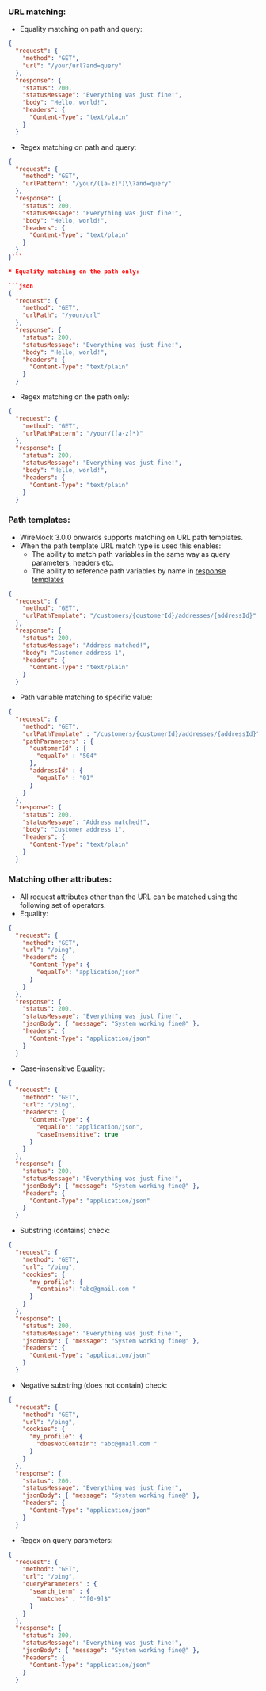 ### URL matching:

* Equality matching on path and query:

```json
{
  "request": {
    "method": "GET",
    "url": "/your/url?and=query"
  },
  "response": {
    "status": 200,
    "statusMessage": "Everything was just fine!",
    "body": "Hello, world!",
    "headers": {
      "Content-Type": "text/plain"
    }
  }
```

* Regex matching on path and query:

```json
{
  "request": {
    "method": "GET",
    "urlPattern": "/your/([a-z]*)\\?and=query"
  },
  "response": {
    "status": 200,
    "statusMessage": "Everything was just fine!",
    "body": "Hello, world!",
    "headers": {
      "Content-Type": "text/plain"
    }
  }
}```

* Equality matching on the path only:

```json
{
  "request": {
    "method": "GET",
    "urlPath": "/your/url"
  },
  "response": {
    "status": 200,
    "statusMessage": "Everything was just fine!",
    "body": "Hello, world!",
    "headers": {
      "Content-Type": "text/plain"
    }
  }
```

* Regex matching on the path only:

```json
{
  "request": {
    "method": "GET",
    "urlPathPattern": "/your/([a-z]*)"
  },
  "response": {
    "status": 200,
    "statusMessage": "Everything was just fine!",
    "body": "Hello, world!",
    "headers": {
      "Content-Type": "text/plain"
    }
  }
```


### Path templates:

* WireMock 3.0.0 onwards supports matching on URL path templates.
* When the path template URL match type is used this enables:
	* The ability to match path variables in the same way as query parameters, headers etc.
	* The ability to reference path variables by name in [response templates](https://wiremock.org/docs/response-templating/#the-request-model)

```json
{
  "request": {
    "method": "GET",
    "urlPathTemplate": "/customers/{customerId}/addresses/{addressId}"
  },
  "response": {
    "status": 200,
    "statusMessage": "Address matched!",
    "body": "Customer address 1",
    "headers": {
      "Content-Type": "text/plain"
    }
  }
```

* Path variable matching to specific value:

```json
{
  "request": {
    "method": "GET",
    "urlPathTemplate" : "/customers/{customerId}/addresses/{addressId}",
    "pathParameters" : {
      "customerId" : {
        "equalTo" : "504"
      },
      "addressId" : {
        "equalTo" : "01"
      }
    }
  },
  "response": {
    "status": 200,
    "statusMessage": "Address matched!",
    "body": "Customer address 1",
    "headers": {
      "Content-Type": "text/plain"
    }
  }
```

###  Matching other attributes:

* All request attributes other than the URL can be matched using the following set of operators.
* Equality:

```json
{
  "request": {
    "method": "GET",
    "url": "/ping",
    "headers": {
      "Content-Type": {
        "equalTo": "application/json"
      }
    } 
  },
  "response": {
    "status": 200,
    "statusMessage": "Everything was just fine!",
    "jsonBody": { "message": "System working fine@" },
    "headers": {
      "Content-Type": "application/json"
    }
  }
```

* Case-insensitive Equality:

```json
{
  "request": {
    "method": "GET",
    "url": "/ping",
    "headers": {
      "Content-Type": {
        "equalTo": "application/json",
        "caseInsensitive": true
      }
    } 
  },
  "response": {
    "status": 200,
    "statusMessage": "Everything was just fine!",
    "jsonBody": { "message": "System working fine@" },
    "headers": {
      "Content-Type": "application/json"
    }
  }
```

* Substring (contains) check:

```json
{
  "request": {
    "method": "GET",
    "url": "/ping",
    "cookies": {
      "my_profile": {
        "contains": "abc@gmail.com "
      }
    } 
  },
  "response": {
    "status": 200,
    "statusMessage": "Everything was just fine!",
    "jsonBody": { "message": "System working fine@" },
    "headers": {
      "Content-Type": "application/json"
    }
  }
```

* Negative substring (does not contain) check:

```json
{
  "request": {
    "method": "GET",
    "url": "/ping",
    "cookies": {
      "my_profile": {
        "doesNotContain": "abc@gmail.com "
      }
    } 
  },
  "response": {
    "status": 200,
    "statusMessage": "Everything was just fine!",
    "jsonBody": { "message": "System working fine@" },
    "headers": {
      "Content-Type": "application/json"
    }
  }
```

* Regex on query parameters:
```json
{
  "request": {
    "method": "GET",
    "url": "/ping",
    "queryParameters" : {
      "search_term" : {
        "matches" : "^[0-9]$"
      }
    }
  },
  "response": {
    "status": 200,
    "statusMessage": "Everything was just fine!",
    "jsonBody": { "message": "System working fine@" },
    "headers": {
      "Content-Type": "application/json"
    }
  }
```
